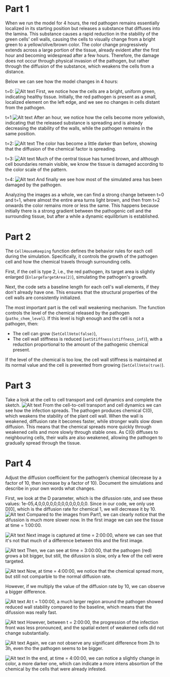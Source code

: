 # Part 1
When we run the model for 4 hours, the red pathogen remains essentially localized in its starting position but releases a substance that diffuses into the lamina. This substance causes a rapid reduction in the stability of the green cells' cell walls, causing the cells to visually change from a bright green to a yellow/olive/brown color. The color change progressively extends across a large portion of the tissue, already evident after the first hour and becoming widespread after a few hours. Therefore, the damage does not occur through physical invasion of the pathogen, but rather through the diffusion of the substance, which weakens the cells from a distance.

Below we can see how the model changes in 4 hours:

t=0:
![Alt text](time0.png)
First, we notice how the cells are a bright, uniform green, indicating healthy tissue. Initially, the red pathogen is present as a small, localized element on the left edge, and we see no changes in cells distant from the pathogen.

t=1
![Alt text](time1.png)
After an hour, we notice how the cells become more yellowish, indicating that the released substance is spreading and is already decreasing the stability of the walls, while the pathogen remains in the same position.

t=2:
![Alt text](time2.png)
The color has become a little darker than before, showing that the diffusion of the chemical factor is spreading.

t=3:
![Alt text](time3.png)
Much of the central tissue has turned brown, and although cell boundaries remain visible, we know the tissue is damaged according to the color scale of the pattern.

t=4:
![Alt text](time4.png)
And finally we see how most of the simulated area has been damaged by the pathogen.

Analyzing the images as a whole, we can find a strong change between t=0 and t=1, where almost the entire area turns light brown, and then from t=2 onwards the color remains more or less the same. This happens because initially there is a strong gradient between the pathogenic cell and the surrounding tissue, but after a while a dynamic equilibrium is established.

# Part 2

The `CellHouseKeeping` function defines the behavior rules for each cell during the simulation. Specifically, it controls the growth of the pathogen cell and how the chemical travels through surrounding cells.

First, if the cell is type 2, i.e., the red pathogen, its target area is slightly enlarged (`EnlargeTargetArea(2)`), simulating the pathogen's growth.

Next, the code sets a baseline length for each cell's wall elements, if they don't already have one. This ensures that the structural properties of the cell walls are consistently initialized.

The most important part is the cell wall weakening mechanism. The function controls the level of the chemical released by the pathogen (`patho_chem_level`). If this level is high enough and the cell is not a pathogen, then:

- The cell can grow (`SetCellVeto(false)`),
- The cell wall stiffness is reduced (`setStiffness(stiffness_inf)`), with a reduction proportional to the amount of the pathogenic chemical present.

If the level of the chemical is too low, the cell wall stiffness is maintained at its normal value and the cell is prevented from growing (`SetCellVeto(true)`).

# Part 3

 Take a look at the cell to cell transport and cell dynamics and complete the sketch.
![Alt text](Exercise3.png)
From the cell-to-cell transport and cell dynamics we can see how the infection spreads. The pathogen produces chemical C(0), which weakens the stability of the plant cell wall. When the wall is weakened, diffusion rate it becomes faster, while stronger walls slow down diffusion. This means that the chemical spreads more quickly through weakened cells and more slowly through stable ones. As C(0) diffuses to neighbouring cells, their walls are also weakened, allowing the pathogen to gradually spread through the tissue.

# Part 4
Adjust the diffusion coefficient for the pathogen’s chemical (decrease by a factor of 10, then increase by a factor of 10). Document the simulations and describe in your own words what changes.

First, we look at the D parameter, which is the difussion rate, and see these values: 1e-05,4,0,0,0,0,0,0,0,0,0,0,0,0,0. Since in our code, we only use D[0], which is the diffusion rate for chemical 1, we will decrease it by 10.
![Alt text](Divide10_1.png)
Compared to the images from Part1, we can clearly notice that the difussion is much more slower now. In the first image we can see the tissue at time = 1:00:00.

![Alt text](Divide10_2.png)
Next image is captured at time = 2:00:00, where we can see that it's not that much of a difference between this and the first image.

![Alt text](Divide10_3.png)
Then, we can see at time = 3:00:00, that the pathogen (red) grows a bit bigger, but still, the difussion is slow, only a few of the cell were targeted.

![Alt text](Divide10_4.png)
Now, at time = 4:00:00, we notice that the chemical spread more, but still not comparble to the normal diffusion rate.

However, if we multiply the value of the diffusion rate by 10, we can observe a bigger difference.

![Alt text](Multiply10_1.png)
At t = 1:00:00, a much larger region around the pathogen showed reduced wall stability compared to the baseline, which means that the difussion was really fast.

![Alt text](Multiply10_2.png)
However, between t = 2:00:00, the progression of the infection front was less pronounced, and the spatial extent of weakened cells did not change substantially.

![Alt text](Multiply10_3.png)
Again, we can not observe any significant difference from 2h to 3h, even tho the pathogen seems to be bigger.

![Alt text](Multiply10_4.png)
In the end, at time = 4:00:00, we can notice a slightly change in color, a more darker one, which can indicate a more intens absortion of the chemical by the cells that were already infested.
